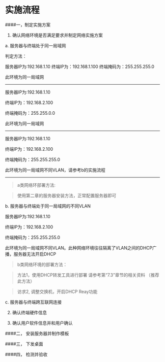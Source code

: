 # 实施流程

####一，制定实施方案
1. 确认网络环境是否满足要求并制定网络实施方案

a. 服务器与终端处于同一局域网


判定方法：

服务器IP为:192.168.1.10
终端IP为：192.168.1.100
终端掩码为：255.255.255.0

此环境为同一局域网

---

服务器IP为:192.168.1.10

终端IP为：192.168.2.100

终端掩码为：255.255.0.0



此环境为同一局域网

---


服务器IP为:192.168.1.10



终端IP为：192.168.2.100



终端掩码为：255.255.255.0







此环境为同一局域网不同VLAN，请参考b的实施流程


---


> a类网络环部署方法:


> 使用第二章的服务器安装方法，正常配置服务器即可




b. 服务器与终端处于同一局域网的不同VLAN


服务器IP为:192.168.1.10

终端IP为：192.168.2.100


终端掩码为：255.255.255.0


此环境为同一局域网不同VLAN。此种网络环境往往隔离了VLAN之间的DHCP广播，服务器无法开启DHCP

> b类网络环境的部署方法：


>方法1，使用DHCP转发工具进行部署  请参考第“7.3”章节的相关资料 （推荐此方法）

>访求2, 调整交换机，开启DHCP Reay功能  



c. 服务器与终端跨互联网连接


 
   
2. 确认终端硬件信息

3. 确认用户软件信息并和用户确认


####二， 安装服务器并制作模板


####三， 下发桌面


####四， 检测并验收







